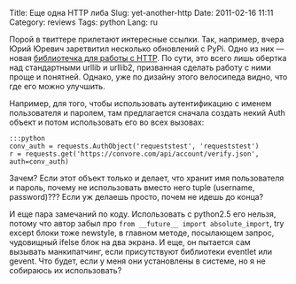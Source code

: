 Title: Еще одна HTTP либа
Slug: yet-another-http
Date: 2011-02-16 11:11
Category: reviews
Tags: python
Lang: ru

Порой в твиттере прилетают интересные ссылки. Так, например, вчера Юрий Юревич заретвитил несколько обновлений с PyPi. Одно из них — новая [библиотечка для работы с HTTP][requests]. По сути, это всего лишь обертка над стандартными urllib и urllib2, призванная сделать работу с ними проще и понятней. Однако, уже по дизайну этого велосипеда видно, что где его можно улучшить.

Например, для того, чтобы использовать аутентификацию с именем пользователя и паролем, там предлагается сначала создать некий Auth объект и потом использовать его во всех вызовах:

    :::python
    conv_auth = requests.AuthObject('requeststest', 'requeststest')
    r = requests.get('https://convore.com/api/account/verify.json', auth=conv_auth)

Зачем? Если этот объект только и делает, что хранит имя пользователя и пароль, почему не использовать вместо него tuple (username, password)??? Если уж делаешь просто, почем не идешь до конца?

И еще пара замечаний по коду. Использовать с python2.5 его нельзя, потому что автор забыл про `from __future__ import absolute_import`, try except блоки тоже newstyle, в главном методе, посылающем запрос, чудовищный ifelse блок на два экрана. И еще, он пытается сам вызывать манкипатчинг, если присутствуют библиотеки eventlet или gevent. Что будет, если у меня они установлены в системе, но я не собираюсь их использовать?

[requests]: http://pypi.python.org/pypi/requests/
